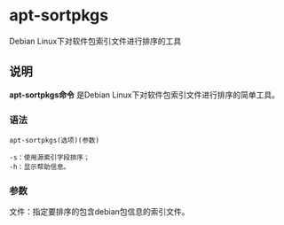 apt-sortpkgs
===

Debian Linux下对软件包索引文件进行排序的工具

## 说明

**apt-sortpkgs命令** 是Debian Linux下对软件包索引文件进行排序的简单工具。

### 语法  

```
apt-sortpkgs(选项)(参数)
```

  

```
-s：使用源索引字段排序；
-h：显示帮助信息。
```

### 参数  

文件：指定要排序的包含debian包信息的索引文件。


